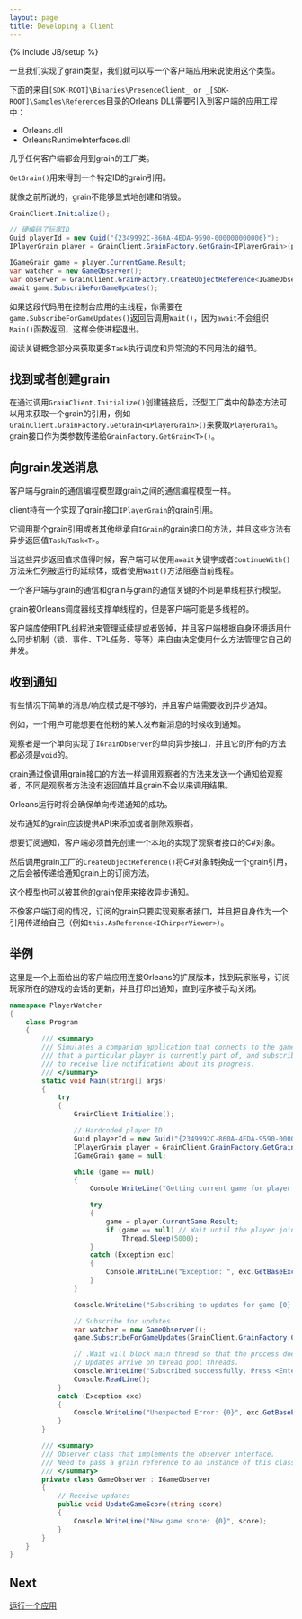 ```yaml
---
layout: page
title: Developing a Client
---
```

{% include JB/setup %}

<!--Once we have our grain type implemented, we can write a client application that uses the type.-->
一旦我们实现了grain类型，我们就可以写一个客户端应用来说使用这个类型。

<!--The following Orleans DLLs from either the `[SDK-ROOT]\Binaries\PresenceClient_ or _[SDK-ROOT]\Samples\References` directories need to be referenced in the client application project:-->
下面的来自`[SDK-ROOT]\Binaries\PresenceClient_ or _[SDK-ROOT]\Samples\References`目录的Orleans DLL需要引入到客户端的应用工程中：

* Orleans.dll
* OrleansRuntimeInterfaces.dll

<!--Almost any client will involve use of the grain factory class.-->
几乎任何客户端都会用到grain的工厂类。
<!--The `GetGrain()` method is used for getting a grain reference for a particular ID.-->
`GetGrain()`用来得到一个特定ID的grain引用。
<!--As was already mentioned, grains cannot be explicitly created or deleted.-->
就像之前所说的，grain不能够显式地创建和销毁。

``` csharp
GrainClient.Initialize();

// 硬编码了玩家ID
Guid playerId = new Guid("{2349992C-860A-4EDA-9590-000000000006}");
IPlayerGrain player = GrainClient.GrainFactory.GetGrain<IPlayerGrain>(playerId);

IGameGrain game = player.CurrentGame.Result;
var watcher = new GameObserver();
var observer = GrainClient.GrainFactory.CreateObjectReference<IGameObserver>(watcher);
await game.SubscribeForGameUpdates();
```
<!--``` csharp-->
<!--GrainClient.Initialize();-->

<!--// Hardcoded player ID-->
<!--Guid playerId = new Guid("{2349992C-860A-4EDA-9590-000000000006}");-->
<!--IPlayerGrain player = GrainClient.GrainFactory.GetGrain<IPlayerGrain>(playerId);-->

<!--IGameGrain game = player.CurrentGame.Result;-->
<!--var watcher = new GameObserver();-->
<!--var observer = GrainClient.GrainFactory.CreateObjectReference<IGameObserver>(watcher);-->
<!--await game.SubscribeForGameUpdates();-->
<!--```-->

<!--If this code is used from the main thread of a console application, you have to call `Wait()` on the task returned by `game.SubscribeForGameUpdates()` because `await` does not prevent the `Main()` function from returning, which will cause the client process to exit.-->
如果这段代码用在控制台应用的主线程，你需要在`game.SubscribeForGameUpdates()`返回后调用`Wait()`，因为`await`不会组织 `Main()`函数返回，这样会使进程退出。

<!--See the Key Concepts section for more details on the various ways to use `Task`s for execution scheduling and exception flow.-->
阅读关键概念部分来获取更多`Task`执行调度和异常流的不同用法的细节。

## 找到或者创建grain
<!--## Find or create grains-->

<!--After establishing a connection by calling `GrainClient.Initialize()`, static methods in the generic factory class may be used to get a reference to a grain, such as `GrainClient.GrainFactory.GetGrain<IPlayerGrain>()` for the `PlayerGrain`. The grain interface is passed as a type argument to `GrainFactory.GetGrain<T>()`.-->
在通过调用`GrainClient.Initialize()`创建链接后，泛型工厂类中的静态方法可以用来获取一个grain的引用，例如`GrainClient.GrainFactory.GetGrain<IPlayerGrain>()`来获取`PlayerGrain`。grain接口作为类参数传递给`GrainFactory.GetGrain<T>()`。

## 向grain发送消息
<!--## Sending messages to grains-->

<!--The programming model for communicating with grains from a client is almost the same as from a grain.-->
客户端与grain的通信编程模型跟grain之间的通信编程模型一样。
<!--The client holds grain references which implement a grain interface like `IPlayerGrain`.-->
client持有一个实现了grain接口`IPlayerGrain`的grain引用。
<!--It invokes methods on that grain reference, and these return asynchronous values: `Task`/`Task<T>`, or another grain interface inheriting from `IGrain`.-->
它调用那个grain引用或者其他继承自`IGrain`的grain接口的方法，并且这些方法有异步返回值`Task`/`Task<T>`。
<!--The client can use the `await` keyword or `ContinueWith()` method to queue continuations to be executed when these asynchronous values resolve, or the `Wait()` method to block the current thread.-->
当这些异步返回值求值得时候，客户端可以使用`await`关键字或者`ContinueWith()`方法来伫列被运行的延续体，或者使用`Wait()`方法阻塞当前线程。

<!--The one key difference between communicating with a grain from within a client or from within another grain is the single-threaded execution model.-->
一个客户端与grain的通信和grain与grain的通信关键的不同是单线程执行模型。
<!--Grains are constrained to be single-threaded by the Orleans scheduler, while clients may be multi-threaded.-->
grain被Orleans调度器线支撑单线程的，但是客户端可能是多线程的。
<!--The client library uses the TPL thread pool to manage continuations and callbacks, and so it is up to the client to manage its own concurrency using whatever synchronization constructs are appropriate for its environment – locks, events, TPL tasks, etc.-->
客户端库使用TPL线程池来管理延续提或者毁掉，并且客户端根据自身环境适用什么同步机制（锁、事件、TPL任务、等等）来自由决定使用什么方法管理它自己的并发。

## 收到通知
<!--## Receiving notifications-->

<!--There are situations in which a simple message/response pattern is not enough, and the client needs to receive asynchronous notifications.-->
有些情况下简单的消息/响应模式是不够的，并且客户端需要收到异步通知。
<!--For example, a user might want to be notified when a new message has been published by someone that she is following.-->
例如，一个用户可能想要在他粉的某人发布新消息的时候收到通知。

<!--An observer is a one-way asynchronous interface that inherits from `IGrainObserver`, and all its methods must be `void`.-->
观察者是一个单向实现了`IGrainObserver`的单向异步接口，并且它的所有的方法都必须是`void`的。
<!--The grain sends a notification to the observer by invoking it like a grain interface method, except that it has no return value, and so the grain need not depend on the result.-->
grain通过像调用grain接口的方法一样调用观察者的方法来发送一个通知给观察者，不同是观察者方法没有返回值并且grain不会以来调用结果。
<!--The Orleans runtime will ensure one-way delivery of the notifications.-->
Orleans运行时将会确保单向传递通知的成功。
<!--A grain that publishes such notifications should provide an API to add or remove observers.-->
发布通知的grain应该提供API来添加或者删除观察者。

<!--To subscribe to a notification, the client must first create a local C# object that implements the observer interface.-->
想要订阅通知，客户端必须首先创建一个本地的实现了观察者接口的C#对象。
<!--It then calls `CreateObjectReference()` method on the grain factory, to turn the C# object into a grain reference, which can then be passed to the subscription method on the notifying grain.-->
然后调用grain工厂的`CreateObjectReference()`将C#对象转换成一个grain引用，之后会被传递给通知grain上的订阅方法。

<!--This model can also be used by other grains to receive asynchronous notifications.-->
这个模型也可以被其他的grain使用来接收异步通知。
<!--Unlike in the client subscription case, the subscribing grain simply implements the observer interface as a facet, and passes in a reference to itself (e.g. `this.AsReference<IChirperViewer>`).-->
不像客户端订阅的情况，订阅的grain只要实现观察者接口，并且把自身作为一个引用传递给自己（例如`this.AsReference<IChirperViewer>`）。

## 举例
<!--## Example-->

<!--Here is an extended version of the example given above of a client application that connects to Orleans, finds the player account, subscribes for updates to the game session the player is part of, and prints out notifications until the program is manually terminated.-->
这里是一个上面给出的客户端应用连接Orleans的扩展版本，找到玩家账号，订阅玩家所在的游戏的会话的更新，并且打印出通知，直到程序被手动关闭。

``` csharp
namespace PlayerWatcher
{
    class Program
    {
        /// <summary>
        /// Simulates a companion application that connects to the game
        /// that a particular player is currently part of, and subscribes
        /// to receive live notifications about its progress.
        /// </summary>
        static void Main(string[] args)
        {
            try
            {
                GrainClient.Initialize();

                // Hardcoded player ID
                Guid playerId = new Guid("{2349992C-860A-4EDA-9590-000000000006}");
                IPlayerGrain player = GrainClient.GrainFactory.GetGrain<IPlayerGrain>(playerId);
                IGameGrain game = null;

                while (game == null)
                {
                    Console.WriteLine("Getting current game for player {0}...", playerId);

                    try
                    {
                        game = player.CurrentGame.Result;
                        if (game == null) // Wait until the player joins a game
                            Thread.Sleep(5000);
                    }
                    catch (Exception exc)
                    {
                        Console.WriteLine("Exception: ", exc.GetBaseException());
                    }
                }

                Console.WriteLine("Subscribing to updates for game {0}...", game.GetPrimaryKey());

                // Subscribe for updates
                var watcher = new GameObserver();
                game.SubscribeForGameUpdates(GrainClient.GrainFactory.CreateObjectReference<IGameObserver>(watcher)).Wait();

                // .Wait will block main thread so that the process doesn't exit.
                // Updates arrive on thread pool threads.
                Console.WriteLine("Subscribed successfully. Press <Enter> to stop.");
                Console.ReadLine();
            }
            catch (Exception exc)
            {
                Console.WriteLine("Unexpected Error: {0}", exc.GetBaseException());
            }
        }

        /// <summary>
        /// Observer class that implements the observer interface.
        /// Need to pass a grain reference to an instance of this class to subscribe for updates.
        /// </summary>
        private class GameObserver : IGameObserver
        {
            // Receive updates
            public void UpdateGameScore(string score)
            {
                Console.WriteLine("New game score: {0}", score);
            }
        }
    }
}
```

## Next

[运行一个应用](Running-the-Application)
